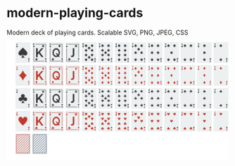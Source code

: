 # modern-playing-cards
Modern deck of playing cards. Scalable SVG, PNG, JPEG, CSS

![alt tag](https://raw.githubusercontent.com/lyralux/modern-playing-cards/master/preview.jpg)
